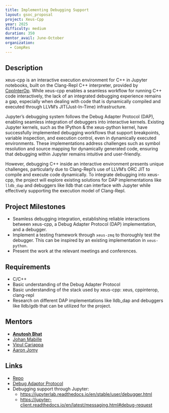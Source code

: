 ```yaml
---
title: Implementing Debugging Support
layout: gsoc_proposal
project: Xeus-Cpp
year: 2025
difficulty: medium
duration: 350
mentor_avail: June-October
organization:
  - CompRes
---
```


## Description

xeus-cpp is an interactive execution environment for C++ in Jupyter notebooks, built on the Clang-Repl C++ interpreter, provided by [CppInterOp](https://github.com/compiler-research/CppInterOp/). While xeus-cpp enables a seamless workflow for running C++ code interactively, the lack of an integrated debugging experience remains a gap, especially when dealing with code that is dynamically compiled and executed through LLVM’s JIT(Just-In-Time) infrastructure.

Jupyter’s debugging system follows the Debug Adapter Protocol (DAP), enabling seamless integration of debuggers into interactive kernels. Existing Jupyter kernels, such as the IPython & the xeus-python kernel, have successfully implemented debugging workflows that support breakpoints, variable inspection, and execution control, even in dynamically executed environments. These implementations address challenges such as symbol resolution and source mapping for dynamically generated code, ensuring that debugging within Jupyter remains intuitive and user-friendly.

However, debugging C++ inside an interactive environment presents unique challenges, particularly due to Clang-Repl’s use of LLVM’s ORC JIT to compile and execute code dynamically. To integrate debugging into xeus-cpp, the project will explore existing solutions for DAP implementations like `lldb_dap` and debuggers like lldb that can interface with Jupyter while effectively supporting the execution model of Clang-Repl.

## Project Milestones

* Seamless debugging integration, establishing reliable interactions between xeus-cpp, a Debug Adapter Protocol (DAP) implementation, and a debugger.
* Implement a testing framework through `xeus-zmq` to thoroughly test the debugger. This can be inspired by an existing implementation in `xeus-python`. 
* Present the work at the relevant meetings and conferences.


## Requirements

* C/C++
* Basic understanding of the Debug Adapter Protocol
* Basic understanding of the stack used by xeus-cpp: xeus, cppinterop, clang-repl
* Research on different DAP implementations like lldb_dap and debuggers like lldb/gdb that can be utilized for the project.

## Mentors
* **[Anutosh Bhat](mailto:anutosh.bhat@quantstack.net)**
* [Johan Mabille](mailto:johan.mabille@quantstack.net)
* [Vipul Cariappa](mailto:vipulcariappa@gmail.com)
* [Aaron Jomy](mailto:aaron.jomy@cern.ch)

## Links
* [Repo](https://github.com/compiler-research/xeus-cpp)
* [Debug Adaptor Protocol](https://microsoft.github.io/debug-adapter-protocol/)
* Debugging support through Jupyter:
    - https://jupyterlab.readthedocs.io/en/stable/user/debugger.html
    - https://jupyter-client.readthedocs.io/en/latest/messaging.html#debug-request